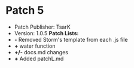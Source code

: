 # Patch 5
* Patch Publisher: TsarK
* Version: 1.0.5
**Patch Lists:**
* **-** Removed Storm's template from each .js file
* **+** water function
* **+/-** docs.md changes
* **+** Added patchL.md